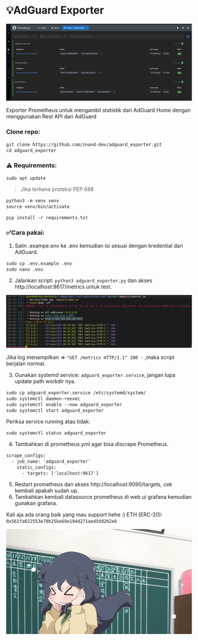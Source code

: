 # 💡AdGuard Exporter

![running script](./static/assets/targets.png)

Exporter Prometheus untuk mengambil statistik dari AdGuard Home dengan menggunakan Rest API dari AdGuard
### Clone repo:
```
git clone https://github.com/znand-dev/adguard_exporter.git
cd adguard_exporter
```
### ⚠️ Requirements:
``` 
sudo apt update
```
> Jika terkena proteksi PEP 688
```
python3 -m venv venv 
source venv/bin/activate
```
```
pip install -r requirements.txt
```

### ✅Cara pakai:

1. Salin .exampe.env ke .env kemudian isi sesuai dengan kredential dari AdGuard.
```
sudo cp .env.example .env
sudo nano .env
```

2. Jalankan script: `python3 adguard_exporter.py` dan akses http://localhost:9617/metrics untuk test. 

![ScriptTest](./static/assets/scriptest.png)

Jika log menampilkan => ```"GET /metrics HTTP/1.1" 200 -``` ,maka script berjalan normal.

3. Gunakan systemd service: `adguard_exporter.service`, jangan lupa update path workdir nya. 
```
sudo cp adguard_exporter.service /etc/systemd/system/
sudo systemctl daemon-reexec
sudo systemctl enable --now adguard_exporter
sudo systemctl start adguard_exporter
```

Periksa service running atau tidak:
```
sudo systemctl status adguard_exporter
```

4. Tambahkan di prometheus.yml agar bisa discrape Prometheus.

```
scrape_configs:
  - job_name: 'adguard_exporter'
    static_configs:
      - targets: ['localhost:9617']
``` 
5. Restart prometheus dan akses http://localhost:9090/targets, cek kembali apakah sudah up.
6. Tambahkan kembali datasource prometheus di web ui grafana kemudian gunakan grafana. 

Kali aja ada orang baik yang mau support hehe :)
ETH (ERC-20): ```0x561fa822553e78b25be69e194d271aed5dd202e6```

![Animated](./static/assets/animated.gif)
